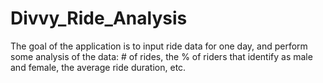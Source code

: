 # Divvy_Ride_Analysis
The goal of the application is to input ride data for one day, and perform some analysis of the data: # of rides, the % of riders that identify as male and female, the average ride duration, etc.

